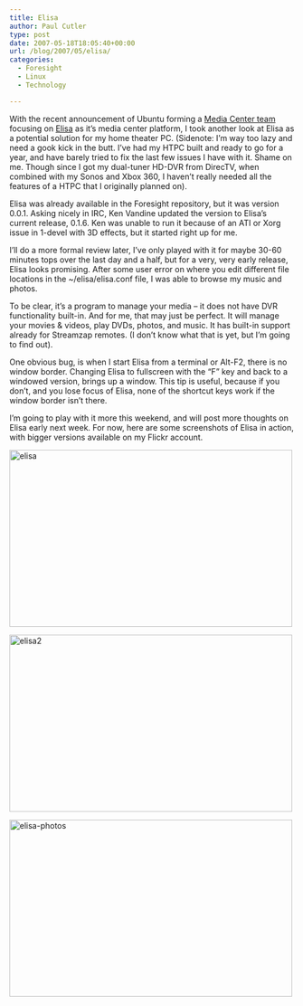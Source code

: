 ```yaml
---
title: Elisa
author: Paul Cutler
type: post
date: 2007-05-18T18:05:40+00:00
url: /blog/2007/05/elisa/
categories:
  - Foresight
  - Linux
  - Technology

---
```

With the recent announcement of Ubuntu forming a [Media Center team][1] focusing on [Elisa][2] as it&#8217;s media center platform, I took another look at Elisa as a potential solution for my home theater PC. (Sidenote: I&#8217;m way too lazy and need a gook kick in the butt. I&#8217;ve had my HTPC built and ready to go for a year, and have barely tried to fix the last few issues I have with it. Shame on me. Though since I got my dual-tuner HD-DVR from DirecTV, when combined with my Sonos and Xbox 360, I haven&#8217;t really needed all the features of a HTPC that I originally planned on).

Elisa was already available in the Foresight repository, but it was version 0.0.1. Asking nicely in IRC, Ken Vandine updated the version to Elisa&#8217;s current release, 0.1.6. Ken was unable to run it because of an ATI or Xorg issue in 1-devel with 3D effects, but it started right up for me.

I&#8217;ll do a more formal review later, I&#8217;ve only played with it for maybe 30-60 minutes tops over the last day and a half, but for a very, very early release, Elisa looks promising. After some user error on where you edit different file locations in the ~/elisa/elisa.conf file, I was able to browse my music and photos.

To be clear, it&#8217;s a program to manage your media &#8211; it does not have DVR functionality built-in. And for me, that may just be perfect. It will manage your movies & videos, play DVDs, photos, and music. It has built-in support already for Streamzap remotes. (I don&#8217;t know what that is yet, but I&#8217;m going to find out).

One obvious bug, is when I start Elisa from a terminal or Alt-F2, there is no window border. Changing Elisa to fullscreen with the &#8220;F&#8221; key and back to a windowed version, brings up a window. This tip is useful, because if you don&#8217;t, and you lose focus of Elisa, none of the shortcut keys work if the window border isn&#8217;t there.

I&#8217;m going to play with it more this weekend, and will post more thoughts on Elisa early next week. For now, here are some screenshots of Elisa in action, with bigger versions available on my Flickr account.

[<img src="https://i2.wp.com/farm1.static.flickr.com/194/501648109_dd3c6e5146.jpg?resize=500%2C313" width="500" height="313" alt="elisa" data-recalc-dims="1" />][3]

[<img src="https://i2.wp.com/farm1.static.flickr.com/210/503431272_59a94e0ce9.jpg?resize=500%2C313" width="500" height="313" alt="elisa2" data-recalc-dims="1" />][4]

[<img src="https://i1.wp.com/farm1.static.flickr.com/222/503431294_a9a3f2deb8.jpg?resize=500%2C313" width="500" height="313" alt="elisa-photos" data-recalc-dims="1" />][5]

 [1]: https://wiki.ubuntu.com/UbuntuMediaCenterTeam
 [2]: http://elisa.fluendo.com/
 [3]: http://www.flickr.com/photos/silwenae/501648109/ "Photo Sharing"
 [4]: http://www.flickr.com/photos/silwenae/503431272/ "Photo Sharing"
 [5]: http://www.flickr.com/photos/silwenae/503431294/ "Photo Sharing"